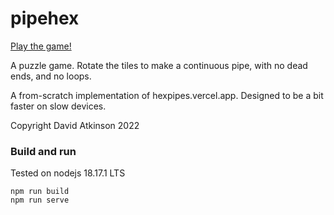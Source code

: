 # pipehex

[Play the game!](https://pipehex.tacticat.co/)

A puzzle game. Rotate the tiles to make a continuous pipe, with no dead ends, and no loops.

A from-scratch implementation of hexpipes.vercel.app. Designed to be a bit faster on slow devices.

Copyright David Atkinson 2022

### Build and run

Tested on nodejs 18.17.1 LTS

```
npm run build
npm run serve
```

